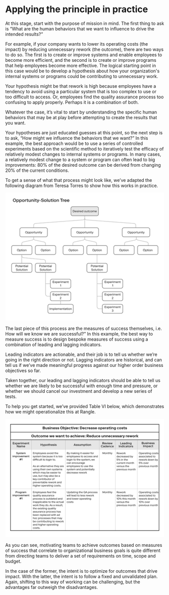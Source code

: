 # Applying the principle in practice

At this stage, start with the purpose of mission in mind. The first thing to ask is “What are the human behaviors that we want to influence to drive the intended results?”

For example, if your company wants to lower its operating costs \(the impact\) by reducing unnecessary rework \(the outcome\), there are two ways to do so. The first is to create or improve systems and enable employees to become more efficient, and the second is to create or improve programs that help employees become more effective. The logical starting point in this case would be to develop a hypothesis about how your organization's internal systems or programs could be contributing to unnecessary work.

Your hypothesis might be that rework is high because employees have a tendency to avoid using a particular system that is too complex to use or too difficult to access. Or, employees find the quality assurance process too confusing to apply properly. Perhaps it is a combination of both.

Whatever the case, it’s vital to start by understanding the specific human behaviors that may be at play before attempting to create the results that you want.

Your hypotheses are just educated guesses at this point, so the next step is to ask, “How might we influence the behaviors that we want?” In this example, the best approach would be to use a series of controlled experiments based on the scientific method to iteratively test the efficacy of relatively modest changes to internal systems or programs. In many cases, a relatively modest change to a system or program can often lead to big improvements: 80% of the desired outcome can be derived from changing 20% of the current conditions.

To get a sense of what that process might look like, we’ve adapted the following diagram from Teresa Torres to show how this works in practice.

![Figure K: Using a series of experiments to discover the best outcome](../../.gitbook/assets/15%20%281%29%20%281%29.png)

The last piece of this process are the measures of success themselves, i.e. How will we know we are successful?” In this example, the best way to measure success is to design bespoke measures of success using a combination of leading and lagging indicators.

Leading indicators are actionable, and their job is to tell us whether we’re going in the right direction or not. Lagging indicators are historical, and can tell us if we’ve made meaningful progress against our higher order business objectives so far.

Taken together, our leading and lagging indicators should be able to tell us whether we are likely to be successful with enough time and pressure, or whether we should cancel our investment and develop a new series of tests.

To help you get started, we’ve provided Table VI below, which demonstrates how we might operationalize this at Rangle.

![Table VI: Structuring a Business Objective](../../.gitbook/assets/16%20%281%29%20%281%29.png)

As you can see, motivating teams to achieve outcomes based on measures of success that correlate to organizational business goals is quite different from directing teams to deliver a set of requirements on time, scope and budget.

In the case of the former, the intent is to optimize for outcomes that drive impact. With the latter, the intent is to follow a fixed and unvalidated plan. Again, shifting to this way of working can be challenging, but the advantages far outweigh the disadvantages.

